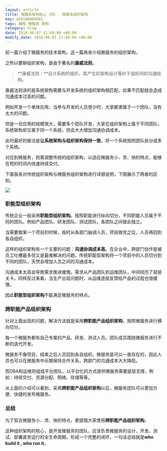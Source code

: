 ```yaml
---
layout: article
title: 微服务架构核心（四）- 微服务组织架构
key: A20180805001
tags: 编程 微服务 架构
category: blog
date: 2018-08-07 11:49:00 +08:00
modify_date: 2018-08-07 11:49:00 +08:00
---
```


前一篇介绍了微服务的技术架构，这一篇再来介绍微服务的组织架构，

之所以要聊组织架构，是由于著名的**康威法则**。

> **康威法则：**设计系统的组织，其产生的架构设计等价于组织间的沟通结构。

康威法则讲的是系统架构需要与开发系统的组织架构相匹配，如果不匹配就会造成沟通成本过高的问题。

<!--more-->

例如开发一个单体应用，当参与开发的人员很少时，大家都隶属于一个团队，没有太大的问题。

但是一旦应用的规模很大，需要多个团队开发，大家在组织架构上属于不同团队，系统架构却又属于同一个系统，则会大大增加沟通协调成本。

此时最好的做法是**让系统架构与组织架构保持一致**，将一个系统按照团队拆分成多个系统。

对应到微服务，则需调整传统的组织架构，以适应微服务小、灵、快的特点，能够在短的时间内快速持续交付。

下面我来对传统组织架构与微服务组织架构进行详细说明，下图展示了两者的区别。

![](http://ot6uqhsry.bkt.clouddn.com/20180806001.png)

### 职能型组织架构

传统企业一般采用**职能型组织架构**。按照职能进行纵向切分，不同职能人员属于不同的团队。例如产品团队、研发团队、测试团队，各团队之间彼此独立。

当需要做某一个项目的时候，临时从各部门抽调人员，项目做完之后，人员再回到各自组织。

这样的组织架构有一个主要的问题：**沟通协调成本高**。在企业中，跨部门协作是被员工吐槽最多但又是最难解决的问题。传统职能型架构将一个项目中的人员切分到不同的团队，天然会增加人员之间的沟通成本。

沟通成本太高会导致需求推进缓慢。需求从产品团队到运维团队，中间经历了层层关卡。同样反过来看，当生产出现问题时，从运维逐层反馈给产品的过程也很缓慢。

因此**职能型组织架构**不能满足微服务的特点。

### 跨职能产品组织架构

针对上面出现的问题，解决方法就是采用**跨职能产品组织架构**，按照微服务进行横向切分。

每一个微服务都有自己专属的产品、研发、测试人员。团队成员围绕微服务进行不断的迭代开发。

微服务不像项目，结束之后人员回到各自组织。微服务是可以一直存在的，因此人员也可以在微服务中长期保持合作关系，跨部门的沟通成本大大降低。

而DBA和运维则组成平台团队，以平台化的方式提供微服务需要底层支撑，例如：持续交付、资源分配、网络、存储等等。

从上面的介绍可以看到，采用**跨职能产品组织架构**以后，微服务团队可以更加方便、快捷的发布微服务。

### 总结

为了契合微服务小、灵、快的特点，更提倡大家使用**跨职能产品组织架构**。

这种组织架构的核心，是开发微服务的团队，应该负责微服务的设计、开发、测试、部署直至运行的全生命周期，形成一个完整的闭环。一句话总结就是**who build it , who run it**。



